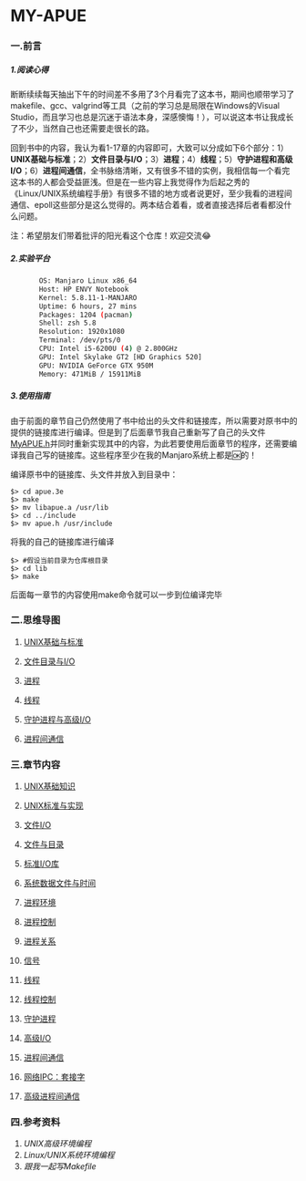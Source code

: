# MY-APUE

### 一.前言

##### 1.阅读心得

断断续续每天抽出下午的时间差不多用了3个月看完了这本书，期间也顺带学习了makefile、gcc、valgrind等工具（之前的学习总是局限在Windows的Visual Studio，而且学习也总是沉迷于语法本身，深感懊悔！），可以说这本书让我成长了不少，当然自己也还需要走很长的路。

回到书中的内容，我认为看1-17章的内容即可，大致可以分成如下6个部分：1）**UNIX基础与标准**；2）**文件目录与I/O**；3）**进程**；4）**线程**；5）**守护进程和高级I/O**；6）**进程间通信**，全书脉络清晰，又有很多不错的实例，我相信每一个看完这本书的人都会受益匪浅。但是在一些内容上我觉得作为后起之秀的《Linux/UNIX系统编程手册》有很多不错的地方或者说更好，至少我看的进程间通信、epoll这些部分是这么觉得的。两本结合着看，或者直接选择后者看都没什么问题。

注：希望朋友们带着批评的阳光看这个仓库！欢迎交流😂


##### 2.实验平台

```sh
       OS: Manjaro Linux x86_64
       Host: HP ENVY Notebook
       Kernel: 5.8.11-1-MANJARO
       Uptime: 6 hours, 27 mins
       Packages: 1204 (pacman)
       Shell: zsh 5.8
       Resolution: 1920x1080
       Terminal: /dev/pts/0
       CPU: Intel i5-6200U (4) @ 2.800GHz
       GPU: Intel Skylake GT2 [HD Graphics 520]
       GPU: NVIDIA GeForce GTX 950M
       Memory: 471MiB / 15911MiB
```

##### 3.使用指南

由于前面的章节自己仍然使用了书中给出的头文件和链接库，所以需要对原书中的提供的链接库进行编译。但是到了后面章节我自己重新写了自己的头文件[MyAPUE.h](./include/MyAPUE.h)并同时重新实现其中的内容，为此若要使用后面章节的程序，还需要编译我自己写的链接库。这些程序至少在我的Manjaro系统上都是🆗的！

编译原书中的链接库、头文件并放入到目录中：

```
$> cd apue.3e
$> make
$> mv libapue.a /usr/lib
$> cd ../include
$> mv apue.h /usr/include
```

将我的自己的链接库进行编译

```
$> #假设当前目录为仓库根目录
$> cd lib
$> make
```

后面每一章节的内容使用make命令就可以一步到位编译完毕

### 二.思维导图

1. [UNIX基础与标准](./mindmap/1、UNIX基础与标准.mmap)

2. [文件目录与I/O](./mindmap/2、IO、文件与目录.mmap)

3. [进程](./mindmap/3、进程.mmap)

4. [线程](./mindmap/4、线程.mmap)

5. [守护进程与高级I/O](./mindmap/5、守护进程与高级I.O.mmap)

6. [进程间通信](./mindmap/6、进程间通信.mmap)

### 三.章节内容

1. [UNIX基础知识](./chap01)

2. [UNIX标准与实现](./chap02)

3. [文件I/O](./chap03)

4. [文件与目录](./chap04)

5. [标准I/O库](./chap05)

6. [系统数据文件与时间](./chap06)

7. [进程环境](./chap07)

8. [进程控制](./chap08)

9. [进程关系](./chap09)

10. [信号](./chap10)

11. [线程](./chap11)

12. [线程控制](./chap12)

13. [守护进程](./chap13)

14. [高级I/O](./chap14)

15. [进程间通信](./chap15)

16. [网络IPC：套接字](./chap16)

17. [高级进程间通信](./chap17)

### 四.参考资料

1. *UNIX高级环境编程*
2. *Linux/UNIX系统环境编程*
3. *跟我一起写Makefile*